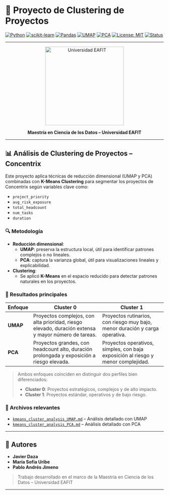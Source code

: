# 🔬 Proyecto de Clustering de Proyectos

[![Python](https://img.shields.io/badge/Python-3.10-blue?logo=python)](https://www.python.org/)
[![scikit-learn](https://img.shields.io/badge/scikit--learn-1.3.2-orange?logo=scikit-learn)](https://scikit-learn.org/)
[![Pandas](https://img.shields.io/badge/pandas-2.2.1-blue?logo=pandas)](https://pandas.pydata.org/)
[![UMAP](https://img.shields.io/badge/UMAP-0.5.4-purple?logo=python)](https://umap-learn.readthedocs.io/)
[![PCA](https://img.shields.io/badge/PCA-built--in-lightgrey?logo=python)](https://scikit-learn.org/stable/modules/generated/sklearn.decomposition.PCA.html)
[![License: MIT](https://img.shields.io/badge/License-MIT-yellow.svg)](https://opensource.org/licenses/MIT)
[![Status](https://img.shields.io/badge/status-active-success)]()

---

<p align="center">
  <img src="https://upload.wikimedia.org/wikipedia/commons/thumb/d/d0/Logo_EAFIT.svg/2560px-Logo_EAFIT.svg.png" alt="Universidad EAFIT" width="250"/>
</p>

<p align="center"><strong>Maestría en Ciencia de los Datos – Universidad EAFIT</strong></p>

---

## 📊 Análisis de Clustering de Proyectos – Concentrix

Este proyecto aplica técnicas de reducción dimensional (UMAP y PCA) combinadas con **K-Means Clustering** para segmentar los proyectos de Concentrix según variables clave como:

- `project_priority`
- `avg_risk_exposure`
- `total_headcount`
- `num_tasks`
- `duration`

### 🔍 Metodología

- **Reducción dimensional**:
  - **UMAP**: preserva la estructura local, útil para identificar patrones complejos o no lineales.
  - **PCA**: captura la varianza global, útil para visualizaciones lineales y explicabilidad.
- **Clustering**:
  - Se aplicó **K-Means** en el espacio reducido para detectar patrones naturales en los proyectos.

### 📌 Resultados principales

| Enfoque | Cluster 0 | Cluster 1 |
|--------|-----------|-----------|
| **UMAP** | Proyectos complejos, con alta prioridad, riesgo elevado, duración extensa y mayor número de tareas. | Proyectos rutinarios, con riesgo muy bajo, menor duración y carga operativa. |
| **PCA** | Proyectos grandes, con headcount alto, duración prolongada y exposición a riesgo elevada. | Proyectos operativos, simples, con baja exposición al riesgo y menor complejidad. |

> Ambos enfoques coinciden en distinguir dos perfiles bien diferenciados:
> - **Cluster 0**: Proyectos estratégicos, complejos y de alto impacto.
> - **Cluster 1**: Proyectos estándar, operativos y de bajo riesgo.

### 📁 Archivos relevantes

- [`kmeans_cluster_analysis_UMAP.md`](./UMAP.md) – Análisis detallado con UMAP
- [`kmeans_cluster_analysis_PCA.md`](./PCA.md) – Análisis detallado con PCA

---

## 👥 Autores

- **Javier Daza**  
- **María Sofía Uribe**  
- **Pablo Andrés Jimeno**

> Trabajo desarrollado en el marco de la Maestría en Ciencia de los Datos – Universidad EAFIT

---

